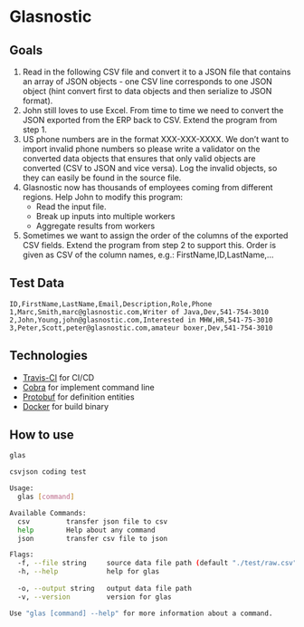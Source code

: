 # Glasnostic

## Goals

1. Read in the following CSV file and convert it to a JSON file that contains an array of JSON objects - one CSV line
   corresponds to one JSON object (hint convert first to data objects and then serialize to JSON format).
2. John still loves to use Excel. From time to time we need to convert the JSON exported from the ERP back to CSV.
   Extend the program from step 1.
3. US phone numbers are in the format XXX-XXX-XXXX. We don’t want to import invalid phone numbers so please write a
   validator on the converted data objects that ensures that only valid objects are converted (CSV to JSON and vice
   versa). Log the invalid objects, so they can easily be found in the source file.
4. Glasnostic now has thousands of employees coming from different regions. Help John to modify this program:
    - Read the input file.
    - Break up inputs into multiple workers
    - Aggregate results from workers
5. Sometimes we want to assign the order of the columns of the exported CSV fields. Extend the program from step 2 to
   support this. Order is given as CSV of the column names, e.g.: FirstName,ID,LastName,...
   
## Test Data

```csv
ID,FirstName,LastName,Email,Description,Role,Phone
1,Marc,Smith,marc@glasnostic.com,Writer of Java,Dev,541-754-3010
2,John,Young,john@glasnostic.com,Interested in MHW,HR,541-75-3010
3,Peter,Scott,peter@glasnostic.com,amateur boxer,Dev,541-754-3010
```

## Technologies

- [Travis-CI](https://travis-ci.com/blackhorseya/glasnostic) for CI/CD
- [Cobra](https://github.com/spf13/cobra) for implement command line
- [Protobuf](https://developers.google.com/protocol-buffers) for definition entities
- [Docker](https://www.docker.com/) for build binary

## How to use

```bash
glas

csvjson coding test

Usage:
  glas [command]

Available Commands:
  csv         transfer json file to csv
  help        Help about any command
  json        transfer csv file to json

Flags:
  -f, --file string     source data file path (default "./test/raw.csv")
  -h, --help            help for glas
  
  -o, --output string   output data file path
  -v, --version         version for glas

Use "glas [command] --help" for more information about a command.

```
